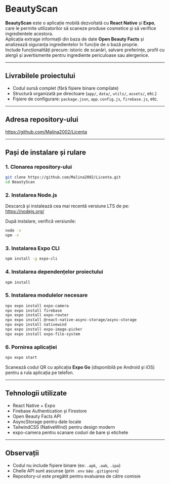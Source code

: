 # BeautyScan

**BeautyScan** este o aplicație mobilă dezvoltată cu **React Native** și **Expo**, care le permite utilizatorilor să scaneze produse cosmetice și să verifice ingredientele acestora.  
Aplicația extrage informații din baza de date **Open Beauty Facts** și analizează siguranța ingredientelor în funcție de o bază proprie.  
Include funcționalități precum: istoric de scanări, salvare preferințe, profil cu alergii și avertismente pentru ingrediente periculoase sau alergenice.

---

## Livrabilele proiectului

- Codul sursă complet (fără fișiere binare compilate)
- Structură organizată pe directoare (`app/`, `data/`, `utils/`, `assets/`, etc.)
- Fișiere de configurare: `package.json`, `app.config.js`, `firebase.js`, etc.

---

## Adresa repository-ului

https://github.com/Malina2002/Licenta

---

## Pași de instalare și rulare

### 1. Clonarea repository-ului

```bash
git clone https://github.com/Malina2002/Licenta.git
cd BeautyScan
```

### 2. Instalarea Node.js

Descarcă și instalează cea mai recentă versiune LTS de pe:  
https://nodejs.org/

După instalare, verifică versiunile:

```bash
node -v
npm -v
```

### 3. Instalarea Expo CLI

```bash
npm install -g expo-cli
```

### 4. Instalarea dependențelor proiectului

```bash
npm install
```

### 5. Instalarea modulelor necesare

```bash
npx expo install expo-camera
npx expo install firebase
npx expo install expo-router
npx expo install @react-native-async-storage/async-storage
npx expo install nativewind
npx expo install expo-image-picker
npx expo install expo-file-system
```

### 6. Pornirea aplicației

```bash
npx expo start
```

Scanează codul QR cu aplicația **Expo Go** (disponibilă pe Android și iOS) pentru a rula aplicația pe telefon.

---

## Tehnologii utilizate

- React Native + Expo
- Firebase Authentication și Firestore
- Open Beauty Facts API
- AsyncStorage pentru date locale
- TailwindCSS (NativeWind) pentru design modern
- expo-camera pentru scanare coduri de bare și etichete

---

## Observații

- Codul nu include fișiere binare (ex: `.apk`, `.aab`, `.ipa`)
- Cheile API sunt ascunse (prin `.env` sau `.gitignore`)
- Repository-ul este pregătit pentru evaluarea de către comisie
